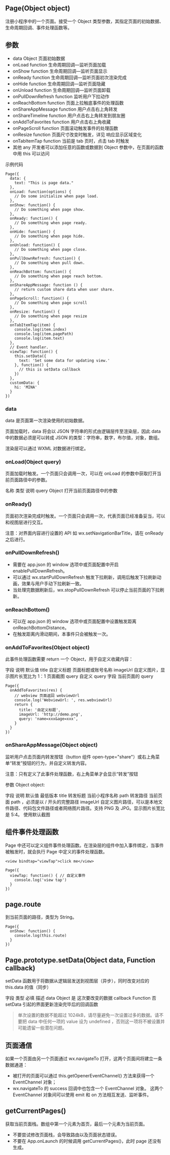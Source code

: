 ## Page(Object object)

注册小程序中的一个页面。接受一个 Object 类型参数，其指定页面的初始数据、生命周期回调、事件处理函数等。

## 参数

- data Object 页面初始数据
- onLoad function 生命周期回调—监听页面加载
- onShow function 生命周期回调—监听页面显示
- onReady function 生命周期回调—监听页面初次渲染完成
- onHide function 生命周期回调—监听页面隐藏
- onUnload function 生命周期回调—监听页面卸载
- onPullDownRefresh function 监听用户下拉动作
- onReachBottom function 页面上拉触底事件的处理函数
- onShareAppMessage function 用户点击右上角转发
- onShareTimeline function 用户点击右上角转发到朋友圈
- onAddToFavorites function 用户点击右上角收藏
- onPageScroll function 页面滚动触发事件的处理函数
- onResize function 页面尺寸改变时触发，详见 响应显示区域变化
- onTabItemTap function 当前是 tab 页时，点击 tab 时触发
- 其他 any 开发者可以添加任意的函数或数据到 Object 参数中，在页面的函数中用 this 可以访问

示例代码

```
Page({
  data: {
    text: "This is page data."
  },
  onLoad: function(options) {
    // Do some initialize when page load.
  },
  onShow: function() {
    // Do something when page show.
  },
  onReady: function() {
    // Do something when page ready.
  },
  onHide: function() {
    // Do something when page hide.
  },
  onUnload: function() {
    // Do something when page close.
  },
  onPullDownRefresh: function() {
    // Do something when pull down.
  },
  onReachBottom: function() {
    // Do something when page reach bottom.
  },
  onShareAppMessage: function () {
    // return custom share data when user share.
  },
  onPageScroll: function() {
    // Do something when page scroll
  },
  onResize: function() {
    // Do something when page resize
  },
  onTabItemTap(item) {
    console.log(item.index)
    console.log(item.pagePath)
    console.log(item.text)
  },
  // Event handler.
  viewTap: function() {
    this.setData({
      text: 'Set some data for updating view.'
    }, function() {
      // this is setData callback
    })
  },
  customData: {
    hi: 'MINA'
  }
})
```

### data

data 是页面第一次渲染使用的初始数据。

页面加载时，data 将会以 JSON 字符串的形式由逻辑层传至渲染层，因此 data 中的数据必须是可以转成 JSON 的类型：字符串，数字，布尔值，对象，数组。

渲染层可以通过 WXML 对数据进行绑定。

### onLoad(Object query)

页面加载时触发。一个页面只会调用一次，可以在 onLoad 的参数中获取打开当前页面路径中的参数。

名称 类型 说明
query Object 打开当前页面路径中的参数

### onReady()

页面初次渲染完成时触发。一个页面只会调用一次，代表页面已经准备妥当，可以和视图层进行交互。

注意：对界面内容进行设置的 API 如 wx.setNavigationBarTitle，请在 onReady 之后进行。

### onPullDownRefresh()

- 需要在 app.json 的 window 选项中或页面配置中开启 enablePullDownRefresh。
- 可以通过 wx.startPullDownRefresh 触发下拉刷新，调用后触发下拉刷新动画，效果与用户手动下拉刷新一致。
- 当处理完数据刷新后，wx.stopPullDownRefresh 可以停止当前页面的下拉刷新。

### onReachBottom()

- 可以在 app.json 的 window 选项中或页面配置中设置触发距离 onReachBottomDistance。
- 在触发距离内滑动期间，本事件只会被触发一次。

### onAddToFavorites(Object object)

此事件处理函数需要 return 一个 Object，用于自定义收藏内容：

字段 说明 默认值
title 自定义标题 页面标题或账号名称
imageUrl 自定义图片，显示图片长宽比为 1：1 页面截图
query 自定义 query 字段 当前页面的 query

```
Page({
  onAddToFavorites(res) {
    // webview 页面返回 webviewUrl
    console.log('WebviewUrl: ', res.webviewUrl)
    return {
      title: '自定义标题',
      imageUrl: 'http://demo.png',
      query: 'name=xxx&age=xxx',
    }
  }
})
```

### onShareAppMessage(Object object)

监听用户点击页面内转发按钮（button 组件 open-type="share"）或右上角菜单“转发”按钮的行为，并自定义转发内容。

注意：只有定义了此事件处理函数，右上角菜单才会显示“转发”按钮

参数 Object object:

字段 说明 默认值 最低版本
title 转发标题 当前小程序名称
path 转发路径 当前页面 path ，必须是以 / 开头的完整路径
imageUrl 自定义图片路径，可以是本地文件路径、代码包文件路径或者网络图片路径。支持 PNG 及 JPG。显示图片长宽比是 5:4。 使用默认截图

## 组件事件处理函数

Page 中还可以定义组件事件处理函数。在渲染层的组件中加入事件绑定，当事件被触发时，就会执行 Page 中定义的事件处理函数。

```
<view bindtap="viewTap">click me</view>

Page({
  viewTap: function() { // 自定义事件
    console.log('view tap')
  }
})
```

## page.route

到当前页面的路径，类型为 String。

```
Page({
  onShow: function() {
    console.log(this.route)
  }
})
```

## Page.prototype.setData(Object data, Function callback)

setData 函数用于将数据从逻辑层发送到视图层（异步），同时改变对应的 this.data 的值（同步）

字段 类型 必填 描述
data Object 是 这次要改变的数据
callback Function 否 setData 引起的界面更新渲染完毕后的回调函数

> 单次设置的数据不能超过 1024kB，请尽量避免一次设置过多的数据。请不要把 data 中任何一项的 value 设为 undefined ，否则这一项将不被设置并可能遗留一些潜在问题。

## 页面通信

如果一个页面由另一个页面通过 wx.navigateTo 打开，这两个页面间将建立一条数据通道：

- 被打开的页面可以通过 this.getOpenerEventChannel() 方法来获得一个 EventChannel 对象；
- wx.navigateTo 的 success 回调中也包含一个 EventChannel 对象。
  这两个 EventChannel 对象间可以使用 emit 和 on 方法相互发送、监听事件。

## getCurrentPages()

获取当前页面栈。数组中第一个元素为首页，最后一个元素为当前页面。

- 不要尝试修改页面栈，会导致路由以及页面状态错误。
- 不要在 App.onLaunch 的时候调用 getCurrentPages()，此时 page 还没有生成。
